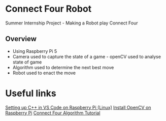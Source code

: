 # Connect Four Robot
Summer Internship Project - Making a Robot play Connect Four

## Overview
- Using Raspberry Pi 5
- Camera used to capture the state of a game - openCV used to analyse state of game
- Algorithm used to determine the next best move
- Robot used to enact the move

# Useful links

[Setting up C++ in VS Code on Raspberry Pi (Linux)](https://code.visualstudio.com/docs/cpp/config-linux)
[Install OpenCV on Raspberry Pi](https://qengineering.eu/install%20opencv%20on%20raspberry%20pi%205.html)
[Connect Four Algorithm Tutorial](http://blog.gamesolver.org/)
